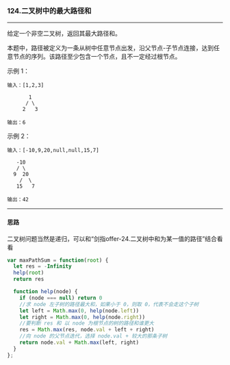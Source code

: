 ### 124.二叉树中的最大路径和

---

给定一个非空二叉树，返回其最大路径和。

本题中，路径被定义为一条从树中任意节点出发，沿父节点-子节点连接，达到任意节点的序列。该路径至少包含一个节点，且不一定经过根节点。

示例 1：
```
输入：[1,2,3]

       1
      / \
     2   3

输出：6
```
示例 2：
```
输入：[-10,9,20,null,null,15,7]

   -10
   / \
  9  20
    /  \
   15   7

输出：42
```
---

#### 思路

二叉树问题当然是递归，可以和“剑指offer-24.二叉树中和为某一值的路径”结合看看

``` js
var maxPathSum = function(root) {
  let res = -Infinity
  help(root)
  return res

  function help(node) {
    if (node === null) return 0
    //求 node 左子树的路径最大和，如果小于 0，则取 0，代表不会走这个子树
    let left = Math.max(0, help(node.left))
    let right = Math.max(0, help(node.right))
    //要判断 res 和 以 node 为根节点的树的路径和谁更大 
    res = Math.max(res, node.val + left + right)
    //向 node 的父节点迭代，选择 node.val + 较大的那条子树
    return node.val + Math.max(left, right)
  }
};
```
